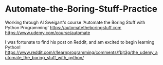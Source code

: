 # Automate-the-Boring-Stuff-Practice 

Working through Al Sweigart's course 'Automate the Boring Stuff with Python Programming'
https://automatetheboringstuff.com<br/>
https://www.udemy.com/course/automate

I was fortunate to find his post on Reddit, and am excited to begin learning Python! https://www.reddit.com/r/learnprogramming/comments/fbjt3g/the_udemy_automate_the_boring_stuff_with_python/
